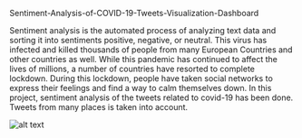 Sentiment-Analysis-of-COVID-19-Tweets-Visualization-Dashboard

Sentiment analysis is the automated process of analyzing text data and sorting it into sentiments positive, negative, or neutral.  This virus has infected and killed thousands of people from many European Countries and other countries as well.
While this pandemic has continued to affect the lives of millions, a number of countries have resorted to complete lockdown. 
During this lockdown, people have taken social networks to express their feelings and find a way to calm themselves down. 
In this project, sentiment analysis of the tweets related to covid-19 has been done. Tweets from many places is taken into account.

![alt text](https://github.com/dhruviljhala/SBSPS-Challenge-962--Sentiment-Analysis-of-COVID-19-Tweets-Visualization-Dashboard/blob/master/ibm1.PNG)
